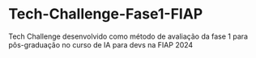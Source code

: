 # Tech-Challenge-Fase1-FIAP
Tech Challenge desenvolvido como método de avaliação da fase 1 para pôs-graduação no curso de IA para devs na FIAP 2024
